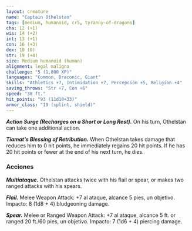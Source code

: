 ```yaml
---
layout: creature
name: "Captain Othelstan"
tags: [medium, humanoid, cr5, tyranny-of-dragons]
cha: 12 (+1)
wis: 14 (+2)
int: 13 (+1)
con: 16 (+3)
dex: 10 (0)
str: 19 (+4)
size: Medium humanoid (human)
alignment: legal maligna
challenge: "5 (1,800 XP)"
languages: "Common, Draconic, Giant"
skills: "Athletics +7, Intimidation +7, Percepción +5, Religion +4"
saving_throws: "Str +7, Con +6"
speed: "30 ft."
hit_points: "93 (11d10+33)"
armor_class: "19 (splint, shield)"
---
```


***Action Surge (Recharges on a Short or Long Rest).*** On his turn, Othelstan can take one additional action.

***Tiamat's Blessing of Retribution.*** When Othelstan takes damage that reduces him to 0 hit points, he immediately regains 20 hit points. If he has 20 hit points or fewer at the end of his next turn, he dies.

### Acciones

***Multiataque.*** Othelstan attacks twice with his flail or spear, or makes two ranged attacks with his spears.

***Flail.*** Melee Weapon Attack: +7 al ataque, alcance 5 pies, un objetivo. Impacto: 8 (1d8 + 4) bludgeoning damage.

***Spear.*** Melee or Ranged Weapon Attack: +7 al ataque, alcance 5 ft. or ranged 20 ft./60 pies, un objetivo. Impacto: 7 (1d6 + 4) piercing damage.
